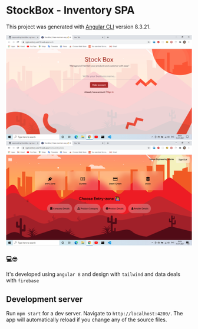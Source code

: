 # StockBox - Inventory SPA

This project was generated with [Angular CLI](https://github.com/angular/angular-cli) version 8.3.21.


![image](Stock_SS_1.png)
![image](Stock_SS_0.png)

### 💻🤓
It's developed using `angular 8` and design with `tailwind`
and data deals with `firebase`

## Development server

Run `mpm start` for a dev server. Navigate to `http://localhost:4200/`. The app will automatically reload if you change any of the source files.

